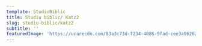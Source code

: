 ```yaml
---
template: StudiuBiblic
title: Studiu biblic/ Katz2
slug: studiu-biblic/katz2
subtitle: ''
featuredImage: 'https://ucarecdn.com/83a3c73d-f234-4086-9fad-cee3a9626230/'
---
```



